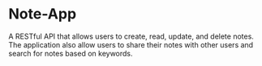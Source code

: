 # Note-App
A RESTful API that allows users to create, read, update, and delete notes. The application also allow users to share their notes with other users and search for notes based on keywords.
